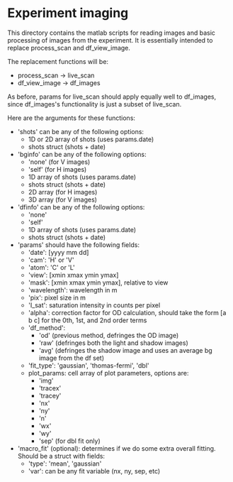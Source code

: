 # Experiment imaging 

This directory contains the matlab scripts for reading images and basic processing of images from the experiment. It is essentially intended to replace process_scan and df_view_image. 


The replacement functions will be:

- process_scan -> live_scan
- df_view_image -> df_images

As before, params for live_scan should apply equally well to df_images, since df_images's functionality is just a subset of live_scan. 

Here are the arguments for these functions:
- 'shots' can be any of the following options:
    - 1D or 2D array of shots (uses params.date)
    - shots struct (shots + date)
- 'bginfo' can be any of the following options:
    - 'none' (for V images)
    - 'self' (for H images)
    - 1D array of shots (uses params.date)
    - shots struct (shots + date)
    - 2D array (for H images)
    - 3D array (for V images)
- 'dfinfo' can be any of the following options:
    - 'none' 
    - 'self'
    - 1D array of shots (uses params.date)
    - shots struct (shots + date)
- 'params' should have the following fields:
    - 'date': [yyyy mm dd]
    - 'cam': 'H' or 'V'
    - 'atom': 'C' or 'L'
    - 'view': [xmin xmax ymin ymax]
    - 'mask': [xmin xmax ymin ymax], relative to view
    - 'wavelength': wavelength in m
    - 'pix': pixel size in m
    - 'I_sat': saturation intensity in counts per pixel 
    - 'alpha': correction factor for OD calculation, should take 
    the form [a b c] for the 0th, 1st, and 2nd order terms
    - 'df_method': 
        - 'od' (previous method, defringes the OD image)
        - 'raw' (defringes both the light and shadow images)
        - 'avg' (defringes the shadow image and uses an average bg image from the df set)
    - 'fit_type': 'gaussian', 'thomas-fermi', 'dbl'
    - plot_params: cell array of plot parameters, options are:
        - 'img'
        - 'tracex'
        - 'tracey'
        - 'nx'
        - 'ny'
        - 'n'
        - 'wx'
        - 'wy'
        - 'sep' (for dbl fit only)
- 'macro_fit' (optional): determines if we do some extra overall fitting. Should be a struct with fields:
    - 'type': 'mean', 'gaussian'
    - 'var': can be any fit variable (nx, ny, sep, etc)


